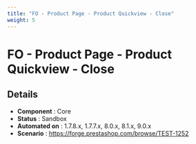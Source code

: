 ```yaml
---
title: "FO - Product Page - Product Quickview - Close"
weight: 5
---
```


# FO - Product Page - Product Quickview - Close
## Details
* **Component** : Core
* **Status** : Sandbox
* **Automated on** : 1.7.8.x, 1.7.7.x, 8.0.x, 8.1.x, 9.0.x
* **Scenario** : https://forge.prestashop.com/browse/TEST-1252
